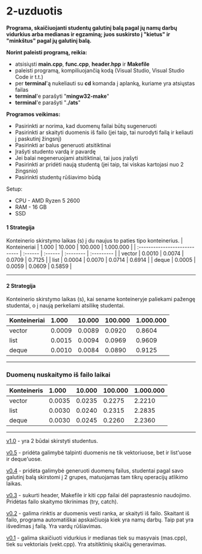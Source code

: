 # 2-uzduotis

**Programa, skaičiuojanti studentų galutinį balą pagal jų namų darbų vidurkius arba medianas ir egzaminą; juos suskirsto į "kietus" ir "minkštus" pagal jų galutinį balą.**

**Norint paleisti programą, reikia:** 
  * atsisiųsti **main.cpp**, **func.cpp**, **header.hpp** ir **Makefile**
  * paleisti programą, kompiliuojančią kodą (Visual Studio, Visual Studio Code ir t.t.)
  * per **terminal**'ą nukeliauti su **cd** komanda į aplanką, kuriame yra atsiųstas failas
  * **terminal**'e parašyti "**mingw32-make**"
  * **terminal**'e parašyti "**./ats**"
  
**Programos veikimas:**
  * Pasirinkti ar norima, kad duomenų failai būtų sugeneruoti
  * Pasirinkti ar skaityti duomenis iš failo (jei taip, tai nurodyti failą ir keliauti į paskutinį žingsnį)
  * Pasirinkti ar balus generuoti atsitiktinai
  * Įrašyti studento vardą ir pavardę
  * Jei balai negeneruojami atsitiktinai, tai juos įrašyti
  * Pasirinkti ar pridėti naują studentą (jei taip, tai viskas kartojasi nuo 2 žingsnio)
  * Pasirinkti studentų rūšiavimo būdą

Setup:
* CPU - AMD Ryzen 5 2600
* RAM - 16 GB
* SSD

#### 1 Strategija

Konteinerio skirstymo laikas (s) į du naujus to paties tipo konteinerius. 
| Konteineriai             | 1.000 | 10.000 | 100.000 | 1.000.000 |
| :---------------------------- | :------ | :------ | :-------- | :--------- | 
| vector  | 0.0010 | 0.0074 | 0.0709   | 0.7125   |
| list  | 0.0004 | 0.0070 | 0.0714   | 0.6914    |
| deque | 0.0005 | 0.0059 | 0.0609   | 0.5859    | 

---

#### 2 Strategija

Konteinerio skirstymo laikas (s), kai sename konteineryje paliekami pažengę studentai, o į naują perkeliami atsilikę studentai.

| Konteineriai  | 1.000  | 10.000  | 100.000 | 1.000.000 | 
| :---------------------------- | :------ | :------ | :-------- | :--------- |
| vector | 0.0009 | 0.0089 | 0.0920  | 0.8604   | 
| list  | 0.0015 | 0.0094 | 0.0969   | 0.9609    | 
| deque| 0.0010 | 0.0084 | 0.0890   | 0.9125    | 

---

### Duomenų nuskaitymo iš failo laikai
| Konteineris   | 1.000  | 10.000  |100.000 | 1.000.000 |
| :---------- | :------ | :------ | :------ | :-------- |
| vector  | 0.0035 | 0.0235  | 0.2275 | 2.2210   |
| list   | 0.0030 | 0.0240  | 0.2315 | 2.2835  | 
| deque | 0.0030 | 0.0245  | 0.2260 | 2.2360   | 

---

[v1.0](https://github.com/MatasValiunas/2-uzduotis/tree/v1.0) - yra 2 būdai skirstyti studentus.

[v0.5](https://github.com/MatasValiunas/2-uzduotis/tree/v0.5) - pridėta galimybė talpinti duomenis ne tik vektoriuose, bet ir list'uose ir deque'uose.

[v0.4](https://github.com/MatasValiunas/2-uzduotis/tree/v0.4) - pridėta galimybė generuoti duomenų failus, studentai pagal savo galutinį balą skirstomi į 2 grupes, matuojamas tam tikrų operacijų atlikimo laikas.

[v0.3](https://github.com/MatasValiunas/2-uzduotis/tree/v0.3) - sukurti header, Makefile ir kiti cpp failai dėl paprastesnio naudojimo. Pridėtas failo skaitymo tikrinimas (try, catch).

[v0.2](https://github.com/MatasValiunas/2-uzduotis/tree/v0.2) - galima rinktis ar duomenis vesti ranka, ar skaityti iš failo. Skaitant iš failo, programa automatiškai apskaičiuoja kiek yra namų darbų. Taip pat yra išvedimas į failą. Yra vardų rūšiavimas.

[v0.1](https://github.com/MatasValiunas/2-uzduotis) - galima skaičiuoti vidurkius ir medianas tiek su masyvais (mas.cpp), tiek su vektoriais (vekt.cpp). Yra atsitiktinių skaičių generavimas.
